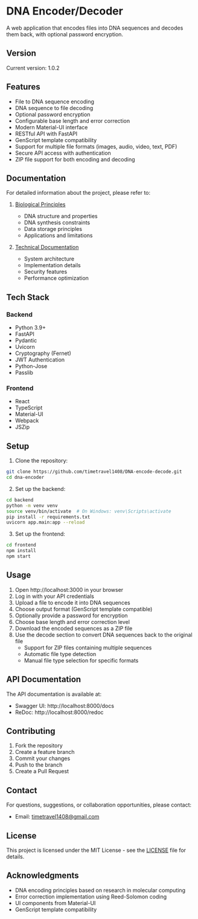 # DNA Encoder/Decoder

A web application that encodes files into DNA sequences and decodes them back, with optional password encryption.

## Version
Current version: 1.0.2

## Features

- File to DNA sequence encoding
- DNA sequence to file decoding
- Optional password encryption
- Configurable base length and error correction
- Modern Material-UI interface
- RESTful API with FastAPI
- GenScript template compatibility
- Support for multiple file formats (images, audio, video, text, PDF)
- Secure API access with authentication
- ZIP file support for both encoding and decoding

## Documentation

For detailed information about the project, please refer to:

1. [Biological Principles](docs/BIOLOGY.md)
   - DNA structure and properties
   - DNA synthesis constraints
   - Data storage principles
   - Applications and limitations

2. [Technical Documentation](docs/TECHNICAL.md)
   - System architecture
   - Implementation details
   - Security features
   - Performance optimization

## Tech Stack

### Backend
- Python 3.9+
- FastAPI
- Pydantic
- Uvicorn
- Cryptography (Fernet)
- JWT Authentication
- Python-Jose
- Passlib

### Frontend
- React
- TypeScript
- Material-UI
- Webpack
- JSZip

## Setup

1. Clone the repository:
```bash
git clone https://github.com/timetravel1408/DNA-encode-decode.git
cd dna-encoder
```

2. Set up the backend:
```bash
cd backend
python -m venv venv
source venv/bin/activate  # On Windows: venv\Scripts\activate
pip install -r requirements.txt
uvicorn app.main:app --reload
```

3. Set up the frontend:
```bash
cd frontend
npm install
npm start
```

## Usage

1. Open http://localhost:3000 in your browser
2. Log in with your API credentials
3. Upload a file to encode it into DNA sequences
4. Choose output format (GenScript template compatible)
5. Optionally provide a password for encryption
6. Choose base length and error correction level
7. Download the encoded sequences as a ZIP file
8. Use the decode section to convert DNA sequences back to the original file
   - Support for ZIP files containing multiple sequences
   - Automatic file type detection
   - Manual file type selection for specific formats

## API Documentation

The API documentation is available at:
- Swagger UI: http://localhost:8000/docs
- ReDoc: http://localhost:8000/redoc

## Contributing

1. Fork the repository
2. Create a feature branch
3. Commit your changes
4. Push to the branch
5. Create a Pull Request

## Contact

For questions, suggestions, or collaboration opportunities, please contact:
- Email: timetravel1408@gmail.com

## License

This project is licensed under the MIT License - see the [LICENSE](LICENSE) file for details.

## Acknowledgments

- DNA encoding principles based on research in molecular computing
- Error correction implementation using Reed-Solomon coding
- UI components from Material-UI
- GenScript template compatibility
